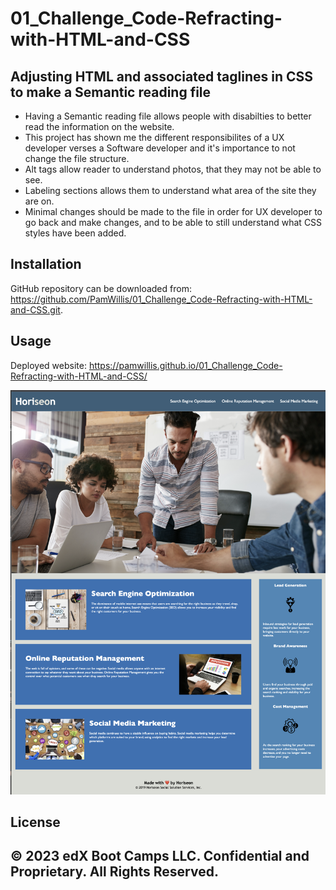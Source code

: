 # 01_Challenge_Code-Refracting-with-HTML-and-CSS
## Adjusting HTML and associated taglines in CSS to make a Semantic reading file

- Having a Semantic reading file allows people with disabilties to better read the information on the website.
- This project has shown me the different responsibilites of a UX developer verses a Software developer and it's importance to not change the file structure.
- Alt tags allow reader to understand photos, that they may not be able to see.
- Labeling sections allows them to understand what area of the site they are on.
- Minimal changes should be made to the file in order for UX developer to go back and make changes, and to be able to still understand what CSS styles have been added.


## Installation

GitHub repository can be downloaded from:
 https://github.com/PamWillis/01_Challenge_Code-Refracting-with-HTML-and-CSS.git.

## Usage


Deployed website: https://pamwillis.github.io/01_Challenge_Code-Refracting-with-HTML-and-CSS/

![The Horiseon webpage includes a navigation bar, a header image, and cards with text and images at the bottom of the page. This represents a mockup of the final page](Assets_Readme/images_Readme/screenshot.png)

## License

© 2023 edX Boot Camps LLC. Confidential and Proprietary. All Rights Reserved.
---
